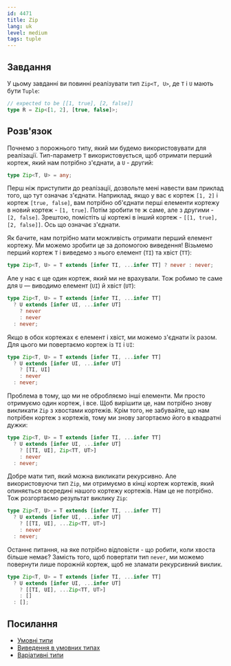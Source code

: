 ```yaml
---
id: 4471
title: Zip
lang: uk
level: medium
tags: tuple
---
```


## Завдання

У цьому завданні ви повинні реалізувати тип `Zip<T, U>`, де `T` і `U` мають бути `Tuple`:

```typescript
// expected to be [[1, true], [2, false]]
type R = Zip<[1, 2], [true, false]>;
```

## Розв'язок

Почнемо з порожнього типу, який ми будемо використовувати для реалізації.
Тип-параметр `T` використовується, щоб отримати перший кортеж,
який нам потрібно з'єднати, а `U` - другий:

```typescript
type Zip<T, U> = any;
```

Перш ніж приступити до реалізації, дозвольте мені навести вам приклад того,
що тут означає з'єднати. Наприклад, якщо у вас є кортеж `[1, 2]` і кортеж `[true, false]`,
вам потрібно об'єднати перші елементи кортежу в новий кортеж - `[1, true]`.
Потім зробити те ж саме, але з другими - `[2, false]`.
Зрештою, помістіть ці кортежі в інший кортеж - `[[1, true], [2, false]]`.
Ось що означає з'єднати.

Як бачите, нам потрібно мати можливість отримати перший елемент кортежу.
Ми можемо зробити це за допомогою виведення! Візьмемо перший кортеж `T` і
виведемо з нього елемент (`TI`) та хвіст (`TT`):

```typescript
type Zip<T, U> = T extends [infer TI, ...infer TT] ? never : never;
```

Але у нас є ще один кортеж, який ми не врахували. Тож робимо те саме для `U` —
виводимо елемент (`UI`) й хвіст (`UT`):

```typescript
type Zip<T, U> = T extends [infer TI, ...infer TT]
  ? U extends [infer UI, ...infer UT]
    ? never
    : never
  : never;
```

Якщо в обох кортежах є елемент і хвіст, ми можемо з'єднати їх разом.
Для цього ми повертаємо кортеж із `TI` і `UI`:

```typescript
type Zip<T, U> = T extends [infer TI, ...infer TT]
  ? U extends [infer UI, ...infer UT]
    ? [TI, UI]
    : never
  : never;
```

Проблема в тому, що ми не обробляємо інші елементи. Ми просто отримуємо один кортеж, і все.
Щоб вирішити це, нам потрібно знову викликати `Zip` з хвостами кортежів. Крім того,
не забувайте, що нам потрібен кортеж з кортежів, тому ми знову загортаємо його в квадратні дужки:

```typescript
type Zip<T, U> = T extends [infer TI, ...infer TT]
  ? U extends [infer UI, ...infer UT]
    ? [[TI, UI], Zip<TT, UT>]
    : never
  : never;
```

Добре мати тип, який можна викликати рекурсивно. Але використовуючи тип `Zip`,
ми отримуємо в кінці кортеж кортежів, який опиняється всередині нашого кортежу кортежів.
Нам це не потрібно. Тож розгортаємо результат виклику `Zip`:

```typescript
type Zip<T, U> = T extends [infer TI, ...infer TT]
  ? U extends [infer UI, ...infer UT]
    ? [[TI, UI], ...Zip<TT, UT>]
    : never
  : never;
```

Останнє питання, на яке потрібно відповісти - що робити, коли хвоста більше немає?
Замість того, щоб повертати тип `never`, ми можемо повернути лише порожній кортеж, щоб
не зламати рекурсивний виклик.

```typescript
type Zip<T, U> = T extends [infer TI, ...infer TT]
  ? U extends [infer UI, ...infer UT]
    ? [[TI, UI], ...Zip<TT, UT>]
    : []
  : [];
```

## Посилання

- [Умовні типи](https://www.typescriptlang.org/docs/handbook/2/conditional-types.html)
- [Виведення в умовних типах](https://www.typescriptlang.org/docs/handbook/2/conditional-types.html#inferring-within-conditional-types)
- [Варіативні типи](https://www.typescriptlang.org/docs/handbook/release-notes/typescript-4-0.html#variadic-tuple-types)
